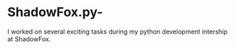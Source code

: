 # ShadowFox.py-

I worked on several exciting tasks during
my python development intership at ShadowFox.
